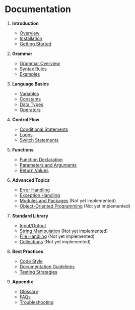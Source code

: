# Documentation

1. **Introduction**
   - [Overview](introduction/overview.md)
   - [Installation](introduction/installation.md)
   - [Getting Started](introduction/getting_started.md)

2. **Grammar**
   - [Grammar Overview](grammar/overview.md)
   - [Syntax Rules](grammar/syntax_rules.md)
   - [Examples](grammar/examples.md)

3. **Language Basics**
   - [Variables](basics/variables.md)
   - [Constants](basics/constants.md)
   - [Data Types](basics/data_types.md)
   - [Operators](basics/operators.md)

4. **Control Flow**
   - [Conditional Statements](control_flow/conditional_statements.md)
   - [Loops](control_flow/loops.md)
   - [Switch Statements](control_flow/switch_statements.md)

5. **Functions**
   - [Function Declaration](functions/function_declaration.md)
   - [Parameters and Arguments](functions/parameters_and_arguments.md)
   - [Return Values](functions/return_values.md)

6. **Advanced Topics**
   - [Error Handling](advanced/error_handling.md)
   - [Exception Handling](advanced/exception_handling.md)
   - [Modules and Packages](advanced/modules_and_packages.md) (Not yet implemented)
   - [Object-Oriented Programming](advanced/oop.md) (Not yet implemented)

7. **Standard Library**
   - [Input/Output](standard_library/io.md)
   - [String Manipulation](standard_library/strings.md) (Not yet implemented)
   - [File Handling](standard_library/files.md) (Not yet implemented)
   - [Collections](standard_library/collections.md) (Not yet implemented)

8. **Best Practices**
   - [Code Style](best_practices/code_style.md)
   - [Documentation Guidelines](best_practices/documentation_guidelines.md)
   - [Testing Strategies](best_practices/testing_strategies.md)

9. **Appendix**
   - [Glossary](appendix/glossary.md)
   - [FAQs](appendix/faqs.md)
   - [Troubleshooting](appendix/troubleshooting.md)
